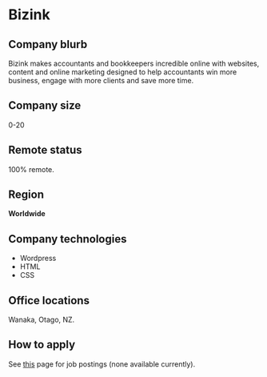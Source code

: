 # Bizink

## Company blurb

Bizink makes accountants and bookkeepers incredible online with websites, content and online marketing designed to help accountants win more business, engage with more clients and save more time.

## Company size

0-20

## Remote status

100% remote.

## Region

**Worldwide**

## Company technologies

* Wordpress
* HTML
* CSS

## Office locations

Wanaka, Otago, NZ.

## How to apply

See [this](https://bizinkonline.com/careers/) page for job postings (none available currently).